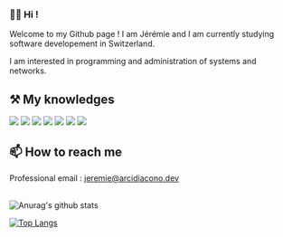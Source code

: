 ### 🙋‍♂️ Hi !

Welcome to my Github page ! I am Jérémie and I am currently studying software developement in Switzerland.

I am interested in programming and administration of systems and networks.

## ⚒️ My knowledges 

<p>
  <img src="https://img.shields.io/badge/PHP-777BB4?style=for-the-badge&logo=php&logoColor=white" />
  <img src="https://img.shields.io/badge/C%23-239120?style=for-the-badge&logo=c-sharp&logoColor=white" />
  <img src="https://img.shields.io/badge/Python-3776AB?style=for-the-badge&logo=python&logoColor=white" />
  <img src="https://img.shields.io/badge/JavaScript-323330?style=for-the-badge&logo=javascript&logoColor=F7DF1E" />
  <img src="https://img.shields.io/badge/MySQL-00000F?style=for-the-badge&logo=mysql&logoColor=white" />
  <img src="https://img.shields.io/badge/.NET-512BD4?style=for-the-badge&logo=dotnet&logoColor=white" />
  <img src="https://img.shields.io/badge/Bash-000000?style=for-the-badge&logo=gnu-bash&logoColor=green" />
</p>


## 📫 How to reach me
Professional email : jeremie@arcidiacono.dev
<br><br>

![Anurag's github stats](https://github-readme-stats.vercel.app/api?username=jeremie-arcidiacono&count_private=true&show_icons=true?theme=buefy)

[![Top Langs](https://github-readme-stats.vercel.app/api/top-langs/?username=jeremie-arcidiacono)](https://github.com/anuraghazra/github-readme-stats)
